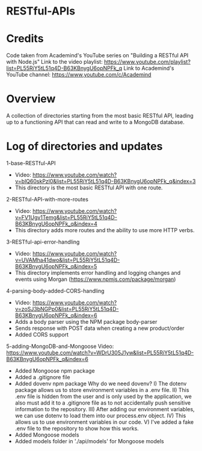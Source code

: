 # RESTful-APIs
# Credits
Code taken from Academind's YouTube series on "Building a RESTful API with Node.js"
Link to the video playlist: https://www.youtube.com/playlist?list=PL55RiY5tL51q4D-B63KBnygU6opNPFk_q
Link to Academind's YouTube channel: https://www.youtube.com/c/Academind

# Overview
A collection of directories starting from the most basic RESTful API, leading up to a functioning API that can read and write to a MongoDB database.

# Log of directories and updates
1-base-RESTful-API
- Video: https://www.youtube.com/watch?v=blQ60skPzl0&list=PL55RiY5tL51q4D-B63KBnygU6opNPFk_q&index=3
- This directory is the most basic RESTful API with one route.

2-RESTful-API-with-more-routes
- Video: https://www.youtube.com/watch?v=FV1Ugv1Temg&list=PL55RiY5tL51q4D-B63KBnygU6opNPFk_q&index=4
- This directory adds more routes and the ability to use more HTTP verbs.

3-RESTful-api-error-handling
- Video: https://www.youtube.com/watch?v=UVAMha41dwo&list=PL55RiY5tL51q4D-B63KBnygU6opNPFk_q&index=5
- This directory implements error handling and logging changes and events using Morgan (https://www.npmjs.com/package/morgan)

4-parsing-body-added-CORS-handling
- Video: https://www.youtube.com/watch?v=zoSJ3bNGPp0&list=PL55RiY5tL51q4D-B63KBnygU6opNPFk_q&index=6
- Adds a body parser using the NPM package body-parser
- Sends response with POST data when creating a new product/order
- Added CORS support

5-adding-MongoDB-and-Mongoose
Video: https://www.youtube.com/watch?v=WDrU305J1yw&list=PL55RiY5tL51q4D-B63KBnygU6opNPFk_q&index=6
- Added Mongoose npm package
- Added a .gitignore file
- Added dovenv npm package
  Why do we need dovenv?
    I) The dotenv package allows us to store environment variables in a .env file.
    II) This .env file is hidden from the user and is only used by the application, we also must add it to a .gitignore file as to not accidentally push sensitive information to the repository.
    III) After adding our environment variables, we can use dotenv to load them into our process.env object. 
    IV) This allows us to use environment variables in our code.
    V) I've added a fake .env file to the repository to show how this works.
- Added Mongoose models
- Added models folder in './api/models' for Mongoose models